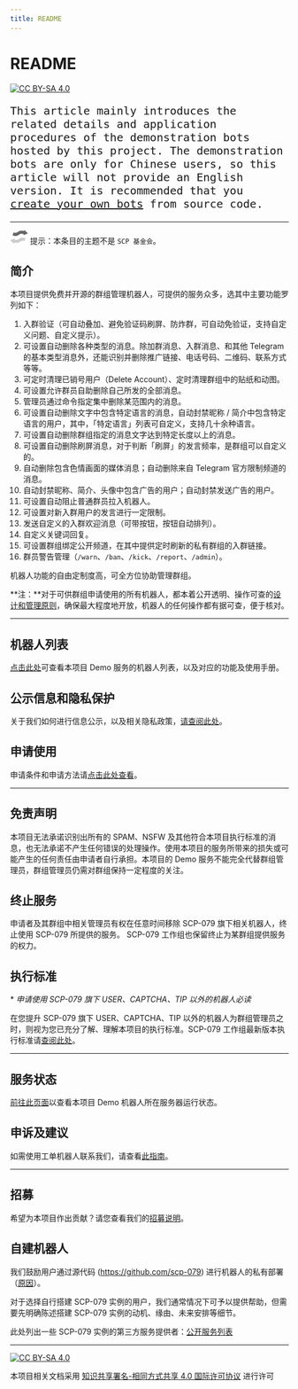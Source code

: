```yaml
---
title: README
---
```


<link rel="stylesheet" href="/css/chinese.css">

# README

[![CC BY-SA 4.0][cc-by-sa-shield]][cc-by-sa]

<p style="font-family: vt323, monospace; font-size: 20px;">This article mainly introduces the related details and application procedures of the demonstration bots hosted by this project. The demonstration bots are only for Chinese users, so this article will not provide an English version. It is recommended that you <a href="../how/">create your own bots</a> from source code.</p>

---

![](/images/Confusion_grey.png) 提示：本条目的主题不是 `SCP 基金会`。

## 简介

本项目提供免费并开源的群组管理机器人，可提供的服务众多，选其中主要功能罗列如下：

1. 入群验证（可自动叠加、避免验证码刷屏、防炸群，可自动免验证，支持自定义问题、自定义提示）。
2. 可设置自动删除各种类型的消息。除加群消息、入群消息、和其他 Telegram 的基本类型消息外，还能识别并删除推广链接、电话号码、二维码、联系方式等等。
3. 可定时清理已销号用户（Delete Account）、定时清理群组中的贴纸和动图。
4. 可设置允许群员自助删除自己所发的全部消息。
5. 管理员通过命令指定集中删除某范围内的消息。
6. 可设置自动删除文字中包含特定语言的消息，自动封禁昵称 / 简介中包含特定语言的用户，其中，「特定语言」列表可自定义，支持几十余种语言。
7. 可设置自动删除群组指定的消息文字达到特定长度以上的消息。
8. 可设置自动删除刷屏消息，对于判断「刷屏」的发言频率，是群组可以自定义的。
9. 自动删除包含色情画面的媒体消息；自动删除来自 Telegram 官方限制频道的消息。
10. 自动封禁昵称、简介、头像中包含广告的用户；自动封禁发送广告的用户。
11. 可设置自动阻止普通群员拉入机器人。
12. 可设置对新入群用户的发言进行一定限制。
13. 发送自定义的入群欢迎消息（可带按钮，按钮自动排列）。
14. 自定义关键词回复。
15. 可设置群组绑定公开频道，在其中提供定时刷新的私有群组的入群链接。
16. 群员警告管理（`/warn`、`/ban`、`/kick`、`/report`、`/admin`）。

机器人功能的自由定制度高，可全方位协助管理群组。

**注：**对于可供群组申请使用的所有机器人，都本着公开透明、操作可查的[设计和管理原则](/principles-zh/)，确保最大程度地开放，机器人的任何操作都有据可查，便于核对。

---

## 机器人列表

[点击此处](/bots/)可查看本项目 Demo 服务的机器人列表，以及对应的功能及使用手册。

## 公示信息和隐私保护

关于我们如何进行信息公示，以及相关隐私政策，[请查阅此处](/PublicInformationAndPrivacyProtection/)。

## 申请使用

申请条件和申请方法请[点击此处查看](/ApplyForUse/)。

---

## 免责声明

本项目无法承诺识别出所有的 SPAM、NSFW 及其他符合本项目执行标准的消息，也无法承诺不产生任何错误的处理操作。使用本项目的服务所带来的损失或可能产生的任何责任由申请者自行承担。本项目的 Demo 服务不能完全代替群组管理员，群组管理员仍需对群组保持一定程度的关注。

## 终止服务

申请者及其群组中相关管理员有权在任意时间移除 SCP-079 旗下相关机器人，终止使用 SCP-079 所提供的服务。 SCP-079 工作组也保留终止为某群组提供服务的权力。

## 执行标准

\* *申请使用 SCP-079 旗下 USER、CAPTCHA、TIP 以外的机器人必读*

在您提升 SCP-079 旗下 USER、CAPTCHA、TIP 以外的机器人为群组管理员之时，则视为您已充分了解、理解本项目的执行标准。SCP-079 工作组最新版本执行标准请[查阅此处](/rule/)。

---

## 服务状态

[前往此页面](/monitor/)以查看本项目 Demo 机器人所在服务器运行状态。

## 申诉及建议

如需使用工单机器人联系我们，请查看[此指南](/ticket/)。

---

## 招募

希望为本项目作出贡献？请您查看我们的[招募说明](/help-zh/)。

## 自建机器人

我们鼓励用户通过源代码 (<https://github.com/scp-079>) 进行机器人的私有部署（[原因](/suggestions-zh/)）。

对于选择自行搭建 SCP-079 实例的用户，我们通常情况下可予以提供帮助，但需要先明确陈述搭建 SCP-079 实例的动机、缘由、未来安排等细节。

此处列出一些 SCP-079 实例的第三方服务提供者：[公开服务列表](/list/)

---

[![CC BY-SA 4.0][cc-by-sa-image]][cc-by-sa]

本项目相关文档采用 [知识共享署名-相同方式共享 4.0 国际许可协议][cc-by-sa] 进行许可

[cc-by-sa]: https://creativecommons.org/licenses/by-sa/4.0/
[cc-by-sa-image]: https://licensebuttons.net/l/by-sa/4.0/88x31.png
[cc-by-sa-shield]: https://img.shields.io/badge/License-CC%20BY--SA%204.0-lightgrey.svg
